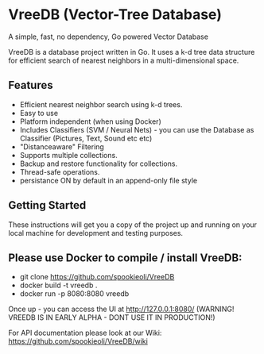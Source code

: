 # VreeDB (Vector-Tree Database)
A simple, fast, no dependency, Go powered Vector Database

VreeDB is a database project written in Go. It uses a k-d tree data structure for efficient search of nearest neighbors in a multi-dimensional space.

## Features

- Efficient nearest neighbor search using k-d trees.
- Easy to use
- Platform independent (when using Docker)
- Includes Classifiers (SVM / Neural Nets) - you can use the Database as Classifier (Pictures, Text, Sound etc etc)
- "Distanceaware" Filtering
- Supports multiple collections.
- Backup and restore functionality for collections.
- Thread-safe operations.
- persistance ON by default in an append-only file style

## Getting Started

These instructions will get you a copy of the project up and running on your local machine for development and testing purposes.

## Please use Docker to compile / install VreeDB:
- git clone https://github.com/spookieoli/VreeDB
- docker build -t vreedb .
- docker run -p 8080:8080 vreedb

Once up - you can access the UI at http://127.0.0.1:8080/
(WARNING! VREEDB IS IN EARLY ALPHA - DONT USE IT IN PRODUCTION!)

For API documentation please look at our Wiki: https://github.com/spookieoli/VreeDB/wiki
